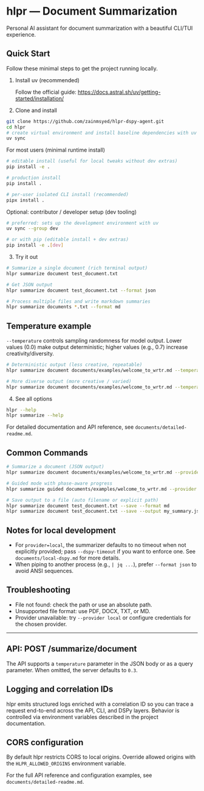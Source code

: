 # hlpr — Document Summarization

Personal AI assistant for document summarization with a beautiful CLI/TUI experience.

## Quick Start

Follow these minimal steps to get the project running locally.

1) Install uv (recommended)

   Follow the official guide: https://docs.astral.sh/uv/getting-started/installation/


2) Clone and install

```bash
git clone https://github.com/zainmsyed/hlpr-dspy-agent.git
cd hlpr
# create virtual environment and install baseline dependencies with uv
uv sync
```

For most users (minimal runtime install)

```bash
# editable install (useful for local tweaks without dev extras)
pip install -e .

# production install
pip install .

# per-user isolated CLI install (recommended)
pipx install .
```


Optional: contributor / developer setup (dev tooling)

```bash
# preferred: sets up the development environment with uv
uv sync --group dev

# or with pip (editable install + dev extras)
pip install -e .[dev]
```

3) Try it out

```bash
# Summarize a single document (rich terminal output)
hlpr summarize document test_document.txt

# Get JSON output
hlpr summarize document test_document.txt --format json

# Process multiple files and write markdown summaries
hlpr summarize documents *.txt --format md

```
## Temperature example

`--temperature` controls sampling randomness for model output. Lower values (0.0) make output deterministic; higher values (e.g., 0.7) increase creativity/diversity.

```bash
# Deterministic output (less creative, repeatable)
hlpr summarize document documents/examples/welcome_to_wrtr.md --temperature 0.0 

# More diverse output (more creative / varied)
hlpr summarize document documents/examples/welcome_to_wrtr.md --temperature 0.7 

```


4) See all options

```bash
hlpr --help
hlpr summarize --help
```

For detailed documentation and API reference, see `documents/detailed-readme.md`.


## Common Commands

```bash
# Summarize a document (JSON output)
hlpr summarize document documents/examples/welcome_to_wrtr.md --provider local --format json

# Guided mode with phase-aware progress
hlpr summarize guided documents/examples/welcome_to_wrtr.md --provider local --format rich

# Save output to a file (auto filename or explicit path)
hlpr summarize document test_document.txt --save --format md
hlpr summarize document test_document.txt --save --output my_summary.json --format json
```

## Notes for local development

- For `provider=local`, the summarizer defaults to no timeout when not explicitly provided; pass `--dspy-timeout` if you want to enforce one. See `documents/local-dspy.md` for more details.
- When piping to another process (e.g., `| jq ...`), prefer `--format json` to avoid ANSI sequences.

## Troubleshooting

- File not found: check the path or use an absolute path.
- Unsupported file format: use PDF, DOCX, TXT, or MD.
- Provider unavailable: try `--provider local` or configure credentials for the chosen provider.

---

## API: POST /summarize/document

The API supports a `temperature` parameter in the JSON body or as a query parameter. When omitted, the server defaults to `0.3`.

## Logging and correlation IDs

hlpr emits structured logs enriched with a correlation ID so you can trace a request end-to-end across the API, CLI, and DSPy layers. Behavior is controlled via environment variables described in the project documentation.

## CORS configuration

By default hlpr restricts CORS to local origins. Override allowed origins with the `HLPR_ALLOWED_ORIGINS` environment variable.

For the full API reference and configuration examples, see `documents/detailed-readme.md`.

